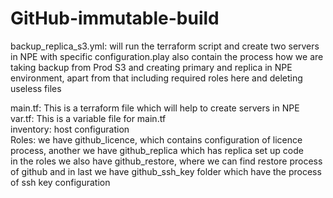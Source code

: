 # GitHub-immutable-build
backup_replica_s3.yml: will run the terraform script and create two servers in NPE with specific configuration.play also contain the process how we are taking backup from Prod S3 and creating primary and replica in NPE environment, apart from that including required roles here and deleting useless files</br>

main.tf: This is a terraform file which will help to create servers in NPE</br>
var.tf: This is a variable file for main.tf </br>
inventory: host configuration</br> 
Roles: we have github_licence, which contains configuration of licence process, another we have github_replica which has replica set up code</br>
in the roles we also have github_restore, where we can find restore process of github and in last we have github_ssh_key folder which have the process of ssh key configuration 
